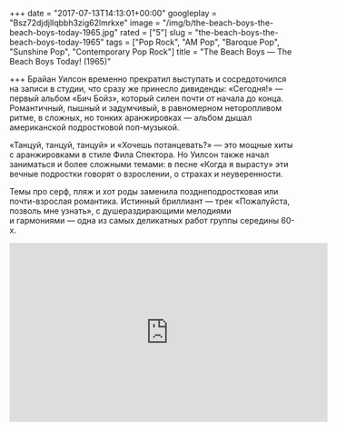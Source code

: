 +++
date = "2017-07-13T14:13:01+00:00"
googleplay = "Bsz72djdjllqbbh3zig62lmrkxe"
image = "/img/b/the-beach-boys-the-beach-boys-today-1965.jpg"
rated = ["5"]
slug = "the-beach-boys-the-beach-boys-today-1965"
tags = ["Pop Rock", "AM Pop", "Baroque Pop", "Sunshine Pop", "Contemporary Pop Rock"]
title = "The Beach Boys — The Beach Boys Today! (1965)"

+++
Брайан Уилсон временно прекратил выступать и&nbsp;сосредоточился на&nbsp;записи в&nbsp;студии, что сразу&nbsp;же принесло дивиденды: &laquo;Сегодня!&raquo;&nbsp;&mdash; первый альбом &laquo;Бич Бойз&raquo;, который силен почти от&nbsp;начала до&nbsp;конца. Романтичный, пышный и&nbsp;задумчивый, в&nbsp;равномерном неторопливом ритме, в&nbsp;сложных, но&nbsp;тонких аранжировках&nbsp;&mdash; альбом дышал американской подростковой поп-музыкой.

&laquo;Танцуй, танцуй, танцуй&raquo; и&nbsp;&laquo;Хочешь потанцевать?&raquo;&nbsp;&mdash; это мощные хиты с&nbsp;аранжировками в&nbsp;стиле Фила Спектора. Но&nbsp;Уилсон также начал заниматься и&nbsp;более сложными темами: в&nbsp;песне &laquo;Когда я&nbsp;вырасту&raquo; эти вечные подростки говорят о&nbsp;взрослении, о&nbsp;страхах и&nbsp;неуверенности.

Темы про серф, пляж и&nbsp;хот роды заменила позднеподростковая или почти-взрослая романтика. Истинный бриллиант&nbsp;&mdash; трек &laquo;Пожалуйста, позволь мне узнать&raquo;, с&nbsp;душераздирающими мелодиями и&nbsp;гармониями&nbsp;&mdash; одна из&nbsp;самых деликатных работ группы середины 60-х.

<iframe width="560" height="315" src="https://www.youtube.com/embed/WjB9u85WSmo" frameborder="0" allowfullscreen></iframe>